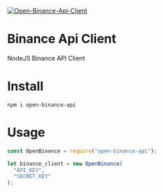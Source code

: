 [
    ![Open-Binance-Api-Client](https://imageup.ru/img158/4220287/open-binance-api.png "Open-Binance-Api-Client")](https://github.com/naturalcod/open-node-binance-api "Open-Binance-Api-Client")

# Binance Api Client
NodeJS Binance API Client
# Install
`npm i open-binance-api`

# Usage

```javascript
const OpenBinance = require("open-binance-api");

let binance_client = new OpenBinance(
  "API_KEY",
  "SECRET_KEY"
);

```